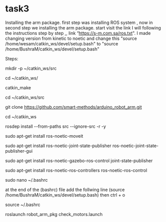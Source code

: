 # task3
Installing the arm package.
first step was installing ROS system , now in second step we installing the arm package.
start visit the link I will following the instructions step by step ,, link “https://s-m.com.sa/ros.txt".
I made changing version from kinetic to noetic and change this "source /home/wesam/catkin_ws/devel/setup.bash" to "source /home/BushraM/catkin_ws/devel/setup.bash"

Steps:

mkdir -p ~/catkin_ws/src

cd ~/catkin_ws/

catkin_make

cd ~/catkin_ws/src

git clone https://github.com/smart-methods/arduino_robot_arm.git

cd ~/catkin_ws

rosdep install --from-paths src --ignore-src -r -y

sudo apt-get install ros-noetic-moveit

sudo apt-get install ros-noetic-joint-state-publisher ros-noetic-joint-state-publisher-gui

sudo apt-get install ros-noetic-gazebo-ros-control joint-state-publisher

sudo apt-get install ros-noetic-ros-controllers ros-noetic-ros-control

sudo nano ~/.bashrc

at the end of the (bashrc) file add the follwing line (source /home/BushraM/catkin_ws/devel/setup.bash) then ctrl + o

source ~/.bashrc

roslaunch robot_arm_pkg check_motors.launch

